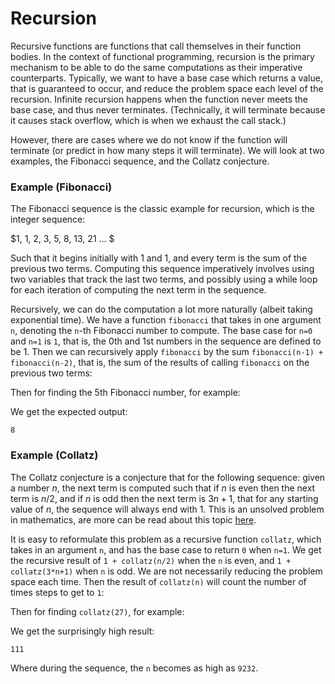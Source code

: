 # Recursion

Recursive functions are functions that call themselves in their function bodies. In the context of
functional programming, recursion is the primary mechanism to be able to do the same computations 
as their imperative counterparts. Typically, we want to have a base case which returns a value, that 
is guaranteed to occur, and reduce the problem space each level of the recursion. Infinite recursion
happens when the function never meets the base case, and thus never terminates. (Technically, it 
will terminate because it causes stack overflow, which is when we exhaust the call stack.)

However, there are cases where we do not know if the function will terminate (or predict in how
many steps it will terminate). We will look at two examples, the Fibonacci sequence, and the Collatz
conjecture.

### Example (Fibonacci)

The Fibonacci sequence is the classic example for recursion, which is the integer sequence:

$1, 1, 2, 3, 5, 8, 13, 21 ... $

Such that it begins initially with $1$ and $1$, and every term is the sum of the previous two terms.
Computing this sequence imperatively involves using two variables that track the last two terms, and
possibly using a while loop for each iteration of computing the next term in the sequence.

Recursively, we can do the computation a lot more naturally (albeit taking exponential time). We 
have a function `fibonacci` that takes in one argument `n`, denoting the `n`-th Fibonacci number
to compute. The base case for `n=0` and `n=1` is `1`, that is, the 0th and 1st numbers in the 
sequence are defined to be 1. Then we can recursively apply `fibonacci` by the sum 
`fibonacci(n-1) + fibonacci(n-2)`, that is, the sum of the results of calling `fibonacci` on the 
previous two terms:

<script src="https://gist.github.com/eliucs/820b8ef83ae10648634cbcb438a9c529.js"></script>

Then for finding the 5th Fibonacci number, for example:

<script src="https://gist.github.com/eliucs/cbb13628c9e8b0a68b0c999683c9b7ee.js"></script>

We get the expected output:

```
8
```

### Example (Collatz)

The Collatz conjecture is a conjecture that for the following sequence: given a number $n$, the 
next term is computed such that if $n$ is even then the next term is $n/2$, and if $n$ is odd then 
the next term is $3n+1$, that for any starting value of $n$, the sequence will always end with $1$.
This is an unsolved problem in mathematics, are more can be read about this topic 
[here](https://en.wikipedia.org/wiki/Collatz_conjecture).

It is easy to reformulate this problem as a recursive function `collatz`, which takes in an argument
`n`, and has the base case to return `0` when `n=1`. We get the recursive result of 
`1 + collatz(n/2)` when the `n` is even, and `1 + collatz(3*n+1)` when `n` is odd. We are not 
necessarily reducing the problem space each time. Then the result of `collatz(n)` will count the 
number of times steps to get to `1`:

<script src="https://gist.github.com/eliucs/b803cb7937901a3ba9533e9b581e9ce2.js"></script>

Then for finding `collatz(27)`, for example:

<script src="https://gist.github.com/eliucs/47d02a9668da3d4a81d92c4b02364be0.js"></script>

We get the surprisingly high result:

```
111
```

Where during the sequence, the `n` becomes as high as `9232`.
